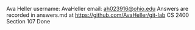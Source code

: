 Ava Heller
username: AvaHeller
email: ah023916@ohio.edu
Answers are recorded in answers.md at https://github.com/AvaHeller/git-lab
CS 2400 Section 107
Done
